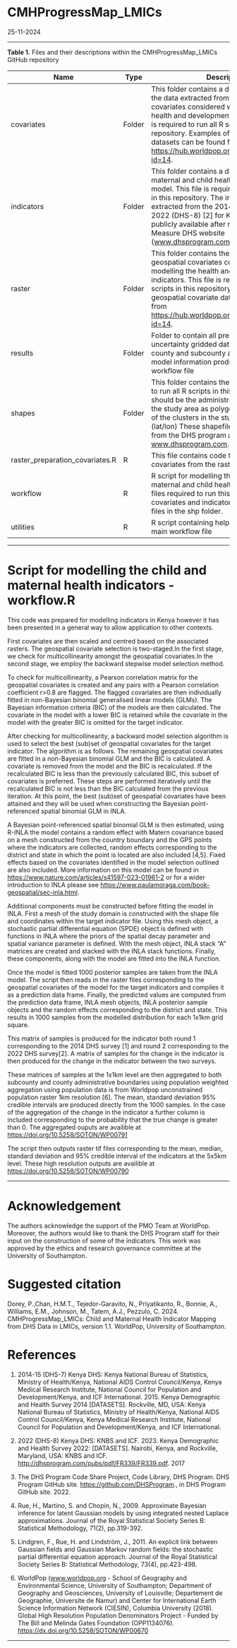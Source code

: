 # CMHProgressMap_LMICs
 
25-11-2024

------------------------------------------------------------------------

**Table 1.** Files and their descriptions within the CMHProgressMap_LMICs GitHub
repository 

| Name       | Type   | Description                                                                                                                                                                                                                                                                                                                                                                                                  |
|------------|--------|--------------------------------------------------------------------------------------------------------------------------------------------------------------------------------------------------------------------------------------------------------------------------------------------------------------------------------------------------------------------------------------------------------------|
| covariates | Folder | This folder contains a demo of the format of the data extracted from geospatial covariates considered when modelling the health and development indicators. This file is required to run all R scripts in this repository. Examples of geospatial covariate datasets can be found from <https://hub.worldpop.org/project/categories?id=14>.                                                                     |
| indicators | Folder | This folder contains a demo of subnational maternal and child health indicators to model. This file is required to run all R scripts in this repository. The indicators were extracted from the 2014 (DHS-7)[1] and 2022 (DHS-8) [2] for Kenya , which are publicly available after registration onto the Measure DHS website (www.dhsprogram.com).                     |
| raster     | Folder | This folder contains the file structure for the geospatial covariates considered when modelling the health and development indicators. This file is required to run all R scripts in this repository. Examples of geospatial covariate datasets can be found from <https://hub.worldpop.org/project/categories?id=14>.                 |
| results    | Folder | Folder to contain all prediction and uncertainty gridded datasets (raster files), county and subcounty aggregations and model information produced from the workflow file                                                                                                                                                                                     |
| shapes     | Folder | This folder contains the shapefiles required to run all R scripts in this repository. These should be the administrative boundaries of the study area as polygons and the location of the clusters in the study area as points (lat/lon) These shapefiles can be obtained from the DHS program at www.dhsprogram.com.                                                                                        |
| raster_preparation_covariates.R | R    | This file contains code for the creation of the covariates from the raster files                     |
| workflow   | R      | R script for modelling the subnational maternal and child health indicators. The files required to run this script are the covariates and indicator csv files and the files in the shp folder.                                                        |
| utilities  | R      | R script containing helper functions for the main workflow file 

------------------------------------------------------------------------

# Script for modelling the child and maternal health indicators - workflow.R

This code was prepared for modelling indicators in Kenya however it has been presented 
in a general way to allow application to other contexts.

First covariates are then scaled and centred based on the associated rasters.
The geospatial covariate selection is two-staged.In the first stage, we check
for multicollinearity amongst the geospatial covariates.In the second stage,
we employ the backward stepwise model selection method.

To check for multicollinearity, a Pearson correlation matrix for the
geospatial covariates is created and any pairs with a Pearson
correlation coefficient r>0.8 are flagged. The flagged covariates are then individually fitted in
non-Bayesian binomial generalised linear models (GLMs). The Bayesian
information criteria (BIC) of the models are then calculated. The
covariate in the model with a lower BIC is retained while the covariate
in the model with the greater BIC is omitted for the target indicator.

After checking for multicollinearity, a backward model selection
algorithm is used to select the best (sub)set of geospatial covariates
for the target indicator. The algorithm is as follows. The remaining
geospatial covariates are fitted in a non-Bayesian binomial GLM and the
BIC is calculated. A covariate is removed from the model and the BIC is
recalculated. If the recalculated BIC is less than the previously
calculated BIC, this subset of covariates is preferred. These steps are
performed iteratively until the recalculated BIC is not less than the
BIC calculated from the previous iteration. At this point, the best
(sub)set of geospatial covariates have been attained and they will be
used when constructing the Bayesian point-referenced spatial binomial
GLM in INLA.

A Bayesian point-referenced spatial binomial GLM is then estimated, using R-INLA
the model contains a random effect with Matern covariance based on a mesh 
constructed from the country boundary and the GPS points where the indicators 
are collected, random effects corresponding to the district and state 
in which the point is located are also included [4,5]. Fixed effects based 
on the covariates identified in the model selection outlined are also included. 
More information on this model can be found in
https://www.nature.com/articles/s41597-023-01961-2 or for a wider introduction 
to INLA please see https://www.paulamoraga.com/book-geospatial/sec-inla.html. 

Additional components must be constructed before fitting the model in
INLA. First a mesh of the study domain is constructed with the shape
file and coordinates within the target indicator file. Using this mesh
object, a stochastic partial differential equation (SPDE) object is
defined with functions in INLA where the priors of the spatial decay
parameter and spatial variance parameter is defined. With the mesh
object, INLA stack “A” matrices are created and stacked with the INLA
stack functions. Finally, these components, along with the model are
fitted into the INLA function.

Once the model is fitted 1000 posterior samples are taken from the
INLA model. The script then reads in the
raster files corresponding to the geospatial covariates of the model for
the target indicators and compiles it as a prediction data frame.
Finally, the predicted values are computed from the prediction data
frame, INLA mesh objects, INLA posterior sample objects and the random 
effects corresponding to the district and state. This results in 1000 
samples from the modelled distribution for each 1x1km grid square.

This matrix of samples is produced for the indicator both round 1 corresponding to the 2014 DHS survey [1]
and round 2 corresponding to the 2022 DHS survey[2]. A matrix of 
samples for the change in the indicator is then produced for the change in the 
indicator between the two surveys. 

These matrices of samples at the 1x1km level are then aggregated to both 
subcounty and county administrative boundaries using population weighted aggregation
using population data is from Worldpop unconstrained population raster 1km 
resolution [6]. The mean, standard deviation 95% credible intervals 
are produced directly from the 1000 samples. In the case of the aggregation 
of the change in the indicator a further column is included corresponding to 
the probability that the true change is greater than 0. 
The aggregated ouputs are availible at https://doi.org/10.5258/SOTON/WP00791

The script then outputs raster tif files corresponding to the mean, median, standard 
deviation and 95% credible interval of the indicators at the 5x5km level. 
These high resolution outputs are availible at https://doi.org/10.5258/SOTON/WP00790




------------------------------------------------------------------------

# Acknowledgement

The authors acknowledge the support of the PMO Team at WorldPop.
Moreover, the authors would like to thank the DHS Program staff for their input on the construction of
some of the indicators. This work was approved by the ethics and research governance committee at the 
University of Southampton.

# Suggested citation
Dorey, P.,Chan, H.M.T., Tejedor-Garavito, N., Priyatikanto, R., Bonnie, A., Williams, E.M., Johnson, M., Tatem, A.J., Pezzulo, C. 2024. CMHProgressMap_LMICs: Child and Maternal Health Indicator Mapping from DHS Data in LMICs, version 1.1. WorldPop, University of Southampton. 

# References

1. 2014-15 (DHS-7) Kenya DHS: Kenya National Bureau of Statistics, Ministry of Health/Kenya,
 National AIDS Control Council/Kenya, Kenya Medical Research Institute, National Council for
 Population and Development/Kenya, and ICF International. 2015. Kenya Demographic and Health
 Survey 2014 [DATASETS]. Rockville, MD, USA: Kenya National Bureau of Statistics, Ministry
 of Health/Kenya, National AIDS Control Council/Kenya, Kenya Medical Research Institute,
 National Council for Population and Development/Kenya, and ICF International.

2. 2022 (DHS-8) Kenya DHS: KNBS and ICF. 2023. Kenya Demographic and Health Survey 2022:
 [DATASETS]. Nairobi, Kenya, and Rockville, Maryland, USA: KNBS and ICF. 
 <http://dhsprogram.com/pubs/pdf/FR339/FR339.pdf>. 2017

3.  The DHS Program Code Share Project, Code Library, DHS Program. DHS
    Program GitHub site. <https://github.com/DHSProgram>., in DHS
    Program GitHub site. 2022.

4. Rue, H., Martino, S. and Chopin, N., 2009. Approximate Bayesian inference
   for latent Gaussian models by using integrated nested Laplace approximations.
   Journal of the Royal Statistical Society Series B: Statistical Methodology, 71(2), pp.319-392.

5. Lindgren, F., Rue, H. and Lindström, J., 2011. An explicit link between Gaussian fields and Gaussian
   Markov random fields: the stochastic partial differential equation approach. Journal of the Royal
   Statistical Society Series B: Statistical Methodology, 73(4), pp.423-498.

6. WorldPop (www.worldpop.org - School of Geography and Environmental Science, University of Southampton;
 Department of Geography and Geosciences, University of Louisville; Departement de Geographie, Universite de Namur)
 and Center for International Earth Science Information Network (CIESIN), Columbia University (2018).
 Global High Resolution Population Denominators Project - Funded by The Bill and Melinda Gates Foundation (OPP1134076).
 https://dx.doi.org/10.5258/SOTON/WP00670

------------------------------------------------------------------------
